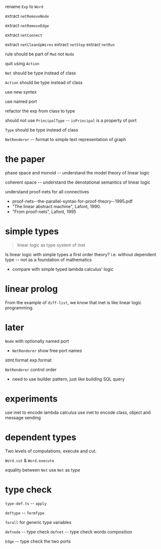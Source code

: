 rename `Exp` to `Word`

extract `netRemoveNode`

extract `netRemoveEdge`

extract `netConnect`

extract `netCleanUpWires`
extract `netStep`
extract `netRun`

rule should be part of `Mod` not `Node`

quit using `Action`

`Net` should be type instead of class

`Action` should be type instead of class

use new syntex

use named port

refactor the exp from class to type

should not use `PrincipalType` -- `isPrincipal` is a property of port

`Type` should be type instead of class

`NetRenderer` -- format to simple text representation of graph

# the paper

phase space and monoid -- understand the model theory of linear logic

coherent space -- understand the denotational semantics of linear logic

understand proof-nets for all connectives

- proof-nets--the-parallel-syntax-for-proof-theory--1995.pdf
- "The linear abstract machine", Lafont, 1990.
- "From proof-nets", Lafont, 1995

# simple types

> linear logic as type system of inet

Is linear logic with simple types a first order theory?
i.e. without dependent type -- not as a foundation of mathematics

- compare with simple typed lambda calculus' logic

# linear prolog

From the example of `diff-list`,
we know that inet is like linear logic programming.

# later

`Node` with optionally named port

- `NetRenderer` show free port names

stmt.format
exp.format

`NetRenderer` control order

- need to use builder pattern, just like building SQL query

# experiments

use inet to encode lambda calculus
use inet to encode class, object and message sending

# dependent types

Two levels of computations, execute and cut.

`Word.cut` & `Word.execute`

equality between `Net`
use `Net` as type

# type check

`type-def.ts` -- `apply`

`deftype` -- `TermType`

`forall` for generic type variables

`defnode` -- type check
`defnet` -- type check words composition

`Edge` -- type check the two ports
